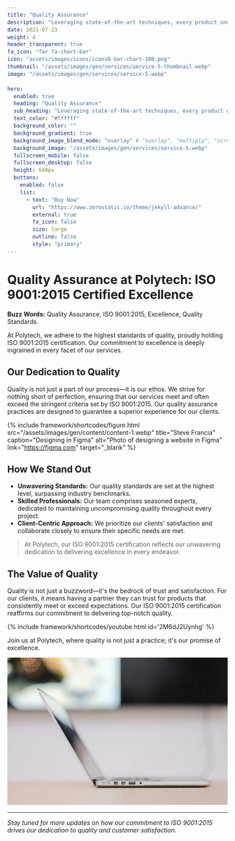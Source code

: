 ```yaml
---
title: "Quality Assurance"
description: "Leveraging state-of-the-art techniques, every product undergoes meticulous quality checks, upholding our reputation for unmatched reliability."
date: 2021-07-23
weight: 4
header_transparent: true
fa_icon: "far fa-chart-bar"
icon: "assets/images/icons/icons8-bar-chart-100.png"
thumbnail: "/assets/images/gen/services/service-5-thumbnail.webp"
image: "/assets/images/gen/services/service-5.webp"

hero:
  enabled: true
  heading: "Quality Assurance"
  sub_heading: "Leveraging state-of-the-art techniques, every product undergoes meticulous quality checks, upholding our reputation for unmatched reliability."
  text_color: "#ffffff"
  background_color: ""
  background_gradient: true
  background_image_blend_mode: "overlay" # "overlay", "multiply", "screen"
  background_image: "/assets/images/gen/services/service-5.webp"
  fullscreen_mobile: false
  fullscreen_desktop: false
  height: 660px
  buttons:
    enabled: false
    list:
      - text: "Buy Now"
        url: "https://www.zerostatic.io/theme/jekyll-advance/"
        external: true
        fa_icon: false
        size: large
        outline: false
        style: "primary"
---
```


# Quality Assurance at Polytech: ISO 9001:2015 Certified Excellence

**Buzz Words:** Quality Assurance, ISO 9001:2015, Excellence, Quality Standards.

At Polytech, we adhere to the highest standards of quality, proudly holding ISO 9001:2015 certification. Our commitment to excellence is deeply ingrained in every facet of our services.

## Our Dedication to Quality

Quality is not just a part of our process—it is our ethos. We strive for nothing short of perfection, ensuring that our services meet and often exceed the stringent criteria set by ISO 9001:2015. Our quality assurance practices are designed to guarantee a superior experience for our clients.

{% include framework/shortcodes/figure.html src="/assets/images/gen/content/content-1.webp" title="Steve Francia" caption="Designing in Figma" alt="Photo of designing a website in Figma" link="https://figma.com" target="_blank" %}

## How We Stand Out

- **Unwavering Standards:** Our quality standards are set at the highest level, surpassing industry benchmarks.
- **Skilled Professionals:** Our team comprises seasoned experts, dedicated to maintaining uncompromising quality throughout every project.
- **Client-Centric Approach:** We prioritize our clients' satisfaction and collaborate closely to ensure their specific needs are met.

> At Polytech, our ISO 9001:2015 certification reflects our unwavering dedication to delivering excellence in every endeavor.

## The Value of Quality

Quality is not just a buzzword—it's the bedrock of trust and satisfaction. For our clients, it means having a partner they can trust for products that consistently meet or exceed expectations. Our ISO 9001:2015 certification reaffirms our commitment to delivering top-notch quality.

{% include framework/shortcodes/youtube.html id='2M6dJ2Uynhg' %}

Join us at Polytech, where quality is not just a practice; it's our promise of excellence.

![Design In Figma](/assets/images/gen/content/content-2.webp)

---

*Stay tuned for more updates on how our commitment to ISO 9001:2015 drives our dedication to quality and customer satisfaction.*